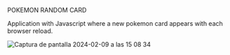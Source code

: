POKEMON RANDOM CARD

Application with Javascript where a new pokemon card appears with each browser reload.

![Captura de pantalla 2024-02-09 a las 15 08 34](https://github.com/christianoller8/Pokemon-random-card/assets/105523995/bb7c14bf-56c0-419b-85aa-fe5dfd4c1484)

